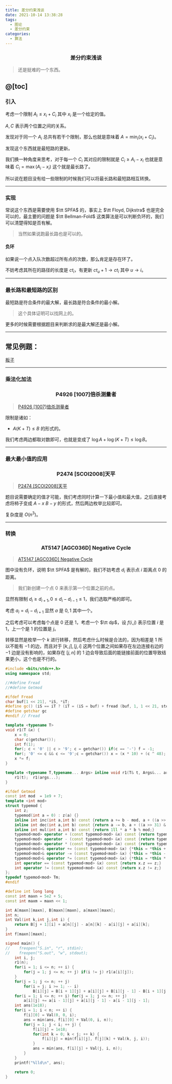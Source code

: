 ```yaml
---
title: 差分约束浅谈
date: 2021-10-14 13:38:28
tags:
  - 图论
  - 差分约束
categories:
  - 算法
---
```


<h3><center>差分约束浅谈</center></h3>

>  还是挺难的一个东西。

@[toc]
---

### 引入

考虑一个限制 $A_i \le x_i + C_i$ 其中 $x_i$ 是一个给定的值。

$A, C$ 表示两个位置之间的关系。

发现对于同一个 $A_i$ 总共有若干个限制，那么也就是意味着 $A = \min_i(x_i + C_i)$。

发现这个东西就是最短路的更新。

我们换一种角度来思考，对于每一个 $C_i$ 其对应的限制就是 $C_i \ge A_i - x_i$ 也就是意味着 $C_i = \max(A_i - x_i)$ 这个就是最长路了。

所以说在题目没有给一些限制的时候我们可以将最长路和最短路相互转换。

----

### 实现

常说这个东西是需要使用 $\tt SPFA$ 的，事实上 $\tt Floyd, Dijkstra$ 也是完全可以的，最主要的问题是 $\tt Bellman-Fold$ 这类算法是可以判断负环的，我们可以清楚得知是否有解。

> 当然如果说跑最长路也是可以的。

#### 负环

如果说一个点入队次数超过所有点的次数，那么肯定是存在环了。

不妨考虑其所在的路径的长度是 $ct_i$，有更新 $ct_u + 1\to ct_i$ 其中 $u \to i$。

---

### 最长路和最短路的区别

最短路是符合条件的最大解，最长路是符合条件的最小解。

> 这个具体证明可以找网上的。

更多的时候需要根据题目来判断求的是最大解还是最小解。

----

## 常见例题：

[板子](https://www.luogu.com.cn/problem/P5960)

---

### 乘法化加法

<h3><center>P4926 [1007]倍杀测量者</center></h3>

> [P4926 [1007]倍杀测量者](https://www.luogu.com.cn/problem/P4926)

限制是诸如：

- $A(K + T) \le B$ 的形式的。

我们考虑两边都取对数即可，也就是变成了 $\log A + \log(K + T) \le \log B$。

----

### 最大最小值的应用

<h3><center>P2474 [SCOI2008]天平</center></h3>

> [P2474 [SCOI2008]天平](https://www.luogu.com.cn/problem/P2474)

题目说需要确定的值才可能，我们考虑同时计算一下最小值和最大值，之后直接考虑将柿子变成 $A - x\ B - y$ 的形式，然后两边枚举比较即可。

复杂度是 $O(n^3)$。

----

### 转换

<h3><center>AT5147 [AGC036D] Negative Cycle</center></h3>

> [AT5147 [AGC036D] Negative Cycle](https://www.luogu.com.cn/problem/AT5147)

图中没有负环，说明 $\tt SPFA$ 是有解的，我们不妨考虑 $d_i$ 表示点 $i$ 距离点 $0$ 的距离。

>我们新创建一个点 $0$ 来表示第一个位置之前的点。

显然有限制 $d_i \ge d_{i + 1}, 0 \le d_i - d_{i - 1} \le 1$，我们选取严格的即可。

考虑 $a_i = d_i - d_{i + 1}$ 显然 $a$ 是 $0, 1$ 其中一个。

之后考虑可以考虑每个点是 $0$ 还是 $1$，考虑一个 $\tt dp$，设 $f(i, j)$ 表示位置 $i$ 是 $1$，上一个是 $1$ 的位置是 $j$。

转移显然是枚举一个 $k$ 进行转移，然后考虑什么时候是合法的，因为相差是 $1$ 所以不能有 $-1$ 的边，而且对于 $[k, j], [j, i]$ 这两个位置之间如果存在左边连接右边的 $-1$ 边是没有影响的，如果存在 $[j, n]$ 的 $1$ 边会导致后面的能链接前面的位置导致结果更小，这个也是不行的。

```cpp
#include <bits/stdc++.h>
using namespace std;

//#define Fread
//#define Getmod

#ifdef Fread
char buf[1 << 21], *iS, *iT;
#define gc() (iS == iT ? (iT = (iS = buf) + fread (buf, 1, 1 << 21, stdin), (iS == iT ? EOF : *iS ++)) : *iS ++)
#define getchar gc
#endif // Fread

template <typename T>
void r1(T &x) {
	x = 0;
	char c(getchar());
	int f(1);
	for(; c < '0' || c > '9'; c = getchar()) if(c == '-') f = -1;
	for(; '0' <= c && c <= '9';c = getchar()) x = (x * 10) + (c ^ 48);
	x *= f;
}

template <typename T,typename... Args> inline void r1(T& t, Args&... args) {
    r1(t);  r1(args...);
}

#ifdef Getmod
const int mod  = 1e9 + 7;
template <int mod>
struct typemod {
    int z;
    typemod(int a = 0) : z(a) {}
    inline int inc(int a,int b) const {return a += b - mod, a + ((a >> 31) & mod);}
    inline int dec(int a,int b) const {return a -= b, a + ((a >> 31) & mod);}
    inline int mul(int a,int b) const {return 1ll * a * b % mod;}
    typemod<mod> operator + (const typemod<mod> &x) const {return typemod(inc(z, x.z));}
    typemod<mod> operator - (const typemod<mod> &x) const {return typemod(dec(z, x.z));}
    typemod<mod> operator * (const typemod<mod> &x) const {return typemod(mul(z, x.z));}
    typemod<mod>& operator += (const typemod<mod> &x) {*this = *this + x; return *this;}
    typemod<mod>& operator -= (const typemod<mod> &x) {*this = *this - x; return *this;}
    typemod<mod>& operator *= (const typemod<mod> &x) {*this = *this * x; return *this;}
    int operator == (const typemod<mod> &x) const {return x.z == z;}
    int operator != (const typemod<mod> &x) const {return x.z != z;}
};
typedef typemod<mod> Tm;
#endif

#define int long long
const int maxn = 5e2 + 5;
const int maxm = maxn << 1;

int A[maxn][maxn], B[maxn][maxn], a[maxn][maxn];
int n;
int Val(int k,int j,int i) {
    return B[j + 1][i] + a[n][j] - a[n][k] - a[i][j] + a[i][k];
}
int f[maxn][maxn];

signed main() {
//    freopen("S.in", "r", stdin);
//    freopen("S.out", "w", stdout);
    int i, j;
    r1(n);
    for(i = 1; i <= n; ++ i) {
        for(j = 1; j <= n; ++ j) if(i != j) r1(a[i][j]);
    }
    for(j = 1; j <= n; ++ j)
        for(i = j; i >= 1; -- i)
            B[i][j] = B[i + 1][j] + a[i][j] + B[i][j - 1] - B[i + 1][j - 1];
    for(i = 1; i <= n; ++ i) for(j = 1; j <= n; ++ j)
        a[i][j] += a[i - 1][j] + a[i][j - 1] - a[i - 1][j - 1];
    int ans(1e18);
    for(i = 1; i < n; ++ i) {
        f[i][0] = Val(0, 0, i);
        ans = min(ans, f[i][0] + Val(0, i, n));
        for(j = 1; j < i; ++ j) {
            f[i][j] = 1e18;
            for(int k = 0; k < j; ++ k) {
                f[i][j] = min(f[i][j], f[j][k] + Val(k, j, i));
            }
            ans = min(ans, f[i][j] + Val(j, i, n));
        }
    }
    printf("%lld\n", ans);

	return 0;
}
```



